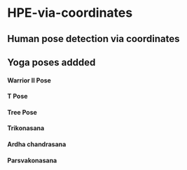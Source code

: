 # HPE-via-coordinates

## Human pose detection via coordinates 

## Yoga poses addded
#### Warrior II Pose
#### T Pose
#### Tree Pose
#### Trikonasana
#### Ardha chandrasana
#### Parsvakonasana
